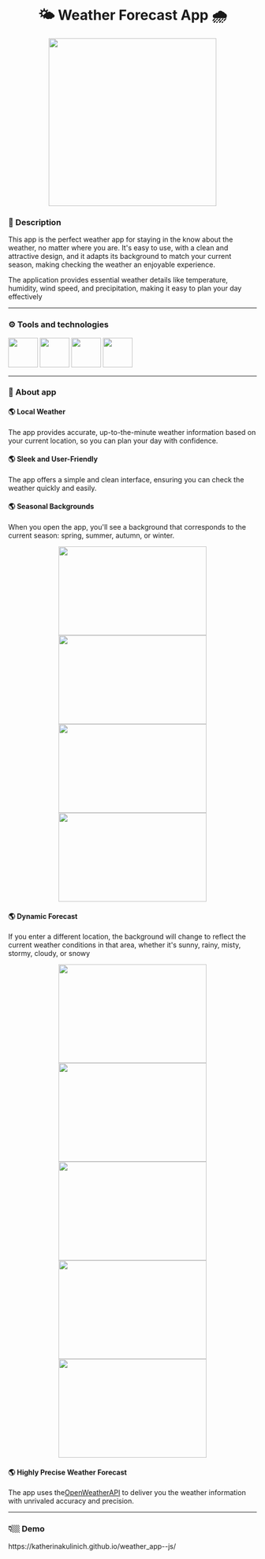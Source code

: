 
<h1  align="center">🌤️ Weather Forecast App 🌧️</h1>

<p  align="center">
  <img width="340" src="https://github.com/KatherinaKulinich/weather_app--js/assets/109860560/631c6e09-0362-48b2-85bc-0fc301f6a14e">
</p>

<h3>💬 Description </h3>
<p>This app is the perfect weather app for staying in the know about the weather, no matter where you are. It's easy to use, with a clean and attractive design, and it adapts its background to match your current season, making checking the weather an enjoyable experience.</p>
<p>The application provides essential weather details like temperature, humidity, wind speed, and precipitation, making it easy to plan your day effectively</p>
<hr/>

<h3>⚙️ Tools and technologies</h3>
<span>
  <img width='60' src="https://user-images.githubusercontent.com/25181517/192158954-f88b5814-d510-4564-b285-dff7d6400dad.png"/>
</span>
<span>
  <img width='60' src="https://user-images.githubusercontent.com/25181517/192158956-48192682-23d5-4bfc-9dfb-6511ade346bc.png"/>
</span>
<span>
  <img width='60' src="https://user-images.githubusercontent.com/25181517/117447155-6a868a00-af3d-11eb-9cfe-245df15c9f3f.png"/>
</span>
<span>
  <img width='60' src="https://github.com/marwin1991/profile-technology-icons/assets/136815194/c49c6dbd-992a-4f14-9cf4-ff40cb5344ed"/>
</span>

<hr/>

<h3>📲 About app</h3>

<h4>🌎 Local Weather </h5>
<p>The app provides accurate, up-to-the-minute weather information based on your current location, so you can plan your day with confidence.</p>
<h4>🌎 Sleek and User-Friendly </h5>
<p>The app offers a simple and clean interface, ensuring you can check the weather quickly and easily.</p>
<h4>🌎 Seasonal Backgrounds </h5>
<p>When you open the app, you'll see a background that corresponds to the current season: spring, summer, autumn, or winter.</p>
<div align='center'>
  <img width="300" height='180' src="https://github.com/KatherinaKulinich/weather_app--js/assets/109860560/5487a160-6cd2-4b8e-9eda-c6e635c14b3d">
  <img width="300" height='180' src="https://github.com/KatherinaKulinich/weather_app--js/assets/109860560/ae9618a6-bff9-4877-80c8-f956691aa512">
</div>
<div align='center'>
  <img width="300" height='180' src="https://github.com/KatherinaKulinich/weather_app--js/assets/109860560/4529cc2f-398f-40a9-a29c-f85988e0f55e">
  <img width="300" height='180' src="https://github.com/KatherinaKulinich/weather_app--js/assets/109860560/8e84d496-6d74-49bb-b44a-2b71b0307424">
</div>

<h4>🌎 Dynamic Forecast </h5>
<p>If you enter a different location, the background will change to reflect the current weather conditions in that area, whether it's sunny, rainy, misty, stormy, cloudy, or snowy</p>
<div align='center'>
  <img width="300" height='200' src="https://github.com/KatherinaKulinich/weather_app--js/assets/109860560/c6e27778-8e98-478c-8681-2790f13b3d29">
  <img width="300" height='200' src="https://github.com/KatherinaKulinich/weather_app--js/assets/109860560/04ce0a48-c4ce-4aa4-b092-e6f5460c5032">
</div>
<div align='center'>
  <img width="300" height='200' src="https://github.com/KatherinaKulinich/weather_app--js/assets/109860560/80d0908e-55ca-4349-b68a-b1c90780d964">
  <img width="300" height='200' src="https://github.com/KatherinaKulinich/weather_app--js/assets/109860560/e0d9afd0-2b88-4458-a1eb-29317fbeca3d">
</div>
<div align='center'>
  <img width="300" height='200' src="https://github.com/KatherinaKulinich/weather_app--js/assets/109860560/83b08b9b-e94b-4850-8c0f-dd6025b40430">
</div>
<h4>🌎 Highly Precise Weather Forecast </h5>
<p>The app uses the<a href='https://openweathermap.org/api/one-call-3'>OpenWeatherAPI</a>  to deliver you the weather information with unrivaled accuracy and precision.</p>



<hr/>




<h3>👇🏼 Demo</h3>
<p>https://katherinakulinich.github.io/weather_app--js/</p>





